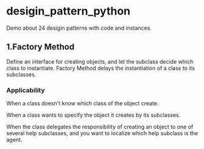 # desigin_pattern_python
Demo about 24 desigin patterns with code and instances.

## 1.Factory Method
Define an interface for creating objects, and let the subclass decide which class to instantiate. Factory Method delays the instantiation of a class to its subclasses.

### Applicability
When a class doesn't know which class of the object create.

When a class wants to specify the object it creates by its subclasses.

When the class delegates the responsibility of creating an object to one of several help subclasses, and you want to localize which help subclass is the agent.
